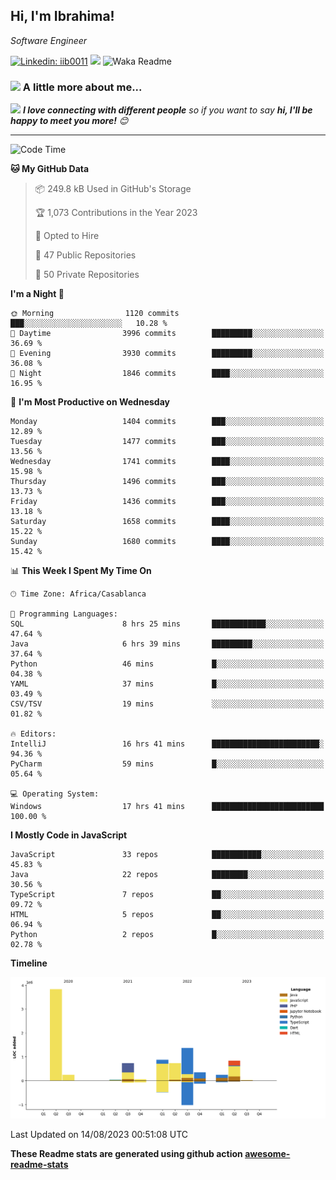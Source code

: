 <h2>Hi, I'm Ibrahima! </h2>
<p><em>Software Engineer 
</em></p>


[![Linkedin: iib0011](https://img.shields.io/badge/-iib0011-blue?style=flat-square&logo=Linkedin&logoColor=white&link=https://www.linkedin.com/in/iib0011/)](https://www.linkedin.com/in/iib0011/)
![](https://visitor-badge.glitch.me/badge?page_id=iib0011)
![Waka Readme](https://github.com/iib0011/iib0011/workflows/Waka%20Readme/badge.svg)


### <img src="https://media.giphy.com/media/VgCDAzcKvsR6OM0uWg/giphy.gif" width="50"> A little more about me...  


<img src="https://media.giphy.com/media/LnQjpWaON8nhr21vNW/giphy.gif" width="60"> <em><b>I love connecting with different people</b> so if you want to say <b>hi, I'll be happy to meet you more!</b> 😊</em>

---
<!--START_SECTION:waka-->
![Code Time](http://img.shields.io/badge/Code%20Time-2%2C410%20hrs%2027%20mins-blue)

**🐱 My GitHub Data** 

> 📦 249.8 kB Used in GitHub's Storage 
 > 
> 🏆 1,073 Contributions in the Year 2023
 > 
> 💼 Opted to Hire
 > 
> 📜 47 Public Repositories 
 > 
> 🔑 50 Private Repositories 
 > 
**I'm a Night 🦉** 

```text
🌞 Morning                1120 commits        ███░░░░░░░░░░░░░░░░░░░░░░   10.28 % 
🌆 Daytime                3996 commits        █████████░░░░░░░░░░░░░░░░   36.69 % 
🌃 Evening                3930 commits        █████████░░░░░░░░░░░░░░░░   36.08 % 
🌙 Night                  1846 commits        ████░░░░░░░░░░░░░░░░░░░░░   16.95 % 
```
📅 **I'm Most Productive on Wednesday** 

```text
Monday                   1404 commits        ███░░░░░░░░░░░░░░░░░░░░░░   12.89 % 
Tuesday                  1477 commits        ███░░░░░░░░░░░░░░░░░░░░░░   13.56 % 
Wednesday                1741 commits        ████░░░░░░░░░░░░░░░░░░░░░   15.98 % 
Thursday                 1496 commits        ███░░░░░░░░░░░░░░░░░░░░░░   13.73 % 
Friday                   1436 commits        ███░░░░░░░░░░░░░░░░░░░░░░   13.18 % 
Saturday                 1658 commits        ████░░░░░░░░░░░░░░░░░░░░░   15.22 % 
Sunday                   1680 commits        ████░░░░░░░░░░░░░░░░░░░░░   15.42 % 
```


📊 **This Week I Spent My Time On** 

```text
🕑︎ Time Zone: Africa/Casablanca

💬 Programming Languages: 
SQL                      8 hrs 25 mins       ████████████░░░░░░░░░░░░░   47.64 % 
Java                     6 hrs 39 mins       █████████░░░░░░░░░░░░░░░░   37.64 % 
Python                   46 mins             █░░░░░░░░░░░░░░░░░░░░░░░░   04.38 % 
YAML                     37 mins             █░░░░░░░░░░░░░░░░░░░░░░░░   03.49 % 
CSV/TSV                  19 mins             ░░░░░░░░░░░░░░░░░░░░░░░░░   01.82 % 

🔥 Editors: 
IntelliJ                 16 hrs 41 mins      ████████████████████████░   94.36 % 
PyCharm                  59 mins             █░░░░░░░░░░░░░░░░░░░░░░░░   05.64 % 

💻 Operating System: 
Windows                  17 hrs 41 mins      █████████████████████████   100.00 % 
```

**I Mostly Code in JavaScript** 

```text
JavaScript               33 repos            ███████████░░░░░░░░░░░░░░   45.83 % 
Java                     22 repos            ████████░░░░░░░░░░░░░░░░░   30.56 % 
TypeScript               7 repos             ██░░░░░░░░░░░░░░░░░░░░░░░   09.72 % 
HTML                     5 repos             ██░░░░░░░░░░░░░░░░░░░░░░░   06.94 % 
Python                   2 repos             █░░░░░░░░░░░░░░░░░░░░░░░░   02.78 % 
```



**Timeline**

![Lines of Code chart](https://raw.githubusercontent.com/iib0011/iib0011/master/assets/bar_graph.png)


 Last Updated on 14/08/2023 00:51:08 UTC
<!--END_SECTION:waka-->

**These Readme stats are generated using github action [awesome-readme-stats](https://github.com/iib0011/waka-readme-stats)**
